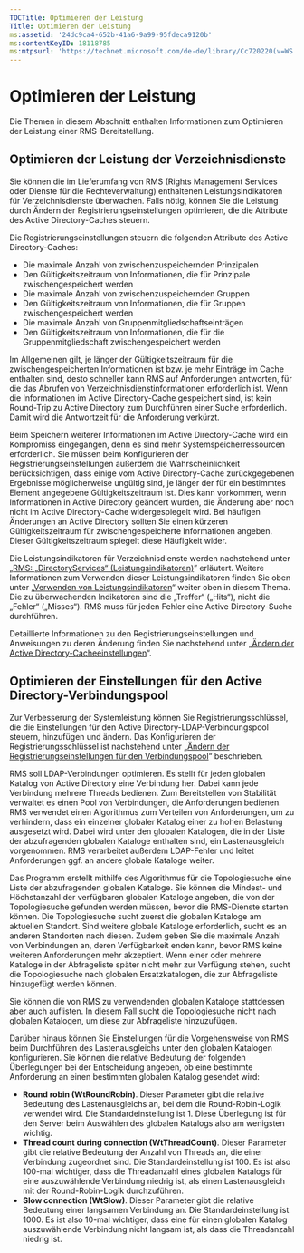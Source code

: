 ```yaml
---
TOCTitle: Optimieren der Leistung
Title: Optimieren der Leistung
ms:assetid: '24dc9ca4-652b-41a6-9a99-95fdeca9120b'
ms:contentKeyID: 18118785
ms:mtpsurl: 'https://technet.microsoft.com/de-de/library/Cc720220(v=WS.10)'
---
```


Optimieren der Leistung
=======================

Die Themen in diesem Abschnitt enthalten Informationen zum Optimieren der Leistung einer RMS-Bereitstellung.

Optimieren der Leistung der Verzeichnisdienste
----------------------------------------------

Sie können die im Lieferumfang von RMS (Rights Management Services oder Dienste für die Rechteverwaltung) enthaltenen Leistungsindikatoren für Verzeichnisdienste überwachen. Falls nötig, können Sie die Leistung durch Ändern der Registrierungseinstellungen optimieren, die die Attribute des Active Directory-Caches steuern.

Die Registrierungseinstellungen steuern die folgenden Attribute des Active Directory-Caches:

-   Die maximale Anzahl von zwischenzuspeichernden Prinzipalen
-   Den Gültigkeitszeitraum von Informationen, die für Prinzipale zwischengespeichert werden
-   Die maximale Anzahl von zwischenzuspeichernden Gruppen
-   Den Gültigkeitszeitraum von Informationen, die für Gruppen zwischengespeichert werden
-   Die maximale Anzahl von Gruppenmitgliedschaftseinträgen
-   Den Gültigkeitszeitraum von Informationen, die für die Gruppenmitgliedschaft zwischengespeichert werden

Im Allgemeinen gilt, je länger der Gültigkeitszeitraum für die zwischengespeicherten Informationen ist bzw. je mehr Einträge im Cache enthalten sind, desto schneller kann RMS auf Anforderungen antworten, für die das Abrufen von Verzeichnisdienstinformationen erforderlich ist. Wenn die Informationen im Active Directory-Cache gespeichert sind, ist kein Round-Trip zu Active Directory zum Durchführen einer Suche erforderlich. Damit wird die Antwortzeit für die Anforderung verkürzt.

Beim Speichern weiterer Informationen im Active Directory-Cache wird ein Kompromiss eingegangen, denn es sind mehr Systemspeicherressourcen erforderlich. Sie müssen beim Konfigurieren der Registrierungseinstellungen außerdem die Wahrscheinlichkeit berücksichtigen, dass einige vom Active Directory-Cache zurückgegebenen Ergebnisse möglicherweise ungültig sind, je länger der für ein bestimmtes Element angegebene Gültigkeitszeitraum ist. Dies kann vorkommen, wenn Informationen in Active Directory geändert wurden, die Änderung aber noch nicht im Active Directory-Cache widergespiegelt wird. Bei häufigen Änderungen an Active Directory sollten Sie einen kürzeren Gültigkeitszeitraum für zwischengespeicherte Informationen angeben. Dieser Gültigkeitszeitraum spiegelt diese Häufigkeit wider.

Die Leistungsindikatoren für Verzeichnisdienste werden nachstehend unter „[RMS: „DirectoryServices“ (Leistungsindikatoren)](https://technet.microsoft.com/37afea1d-f320-4040-96d8-57c0b45e6d46)” erläutert. Weitere Informationen zum Verwenden dieser Leistungsindikatoren finden Sie oben unter „[Verwenden von Leistungsindikatoren](https://technet.microsoft.com/096c3b17-c082-46c4-939c-4373af0c9dec)“ weiter oben in diesem Thema. Die zu überwachenden Indikatoren sind die „Treffer“ („Hits“), nicht die „Fehler“ („Misses“). RMS muss für jeden Fehler eine Active Directory-Suche durchführen.

Detaillierte Informationen zu den Registrierungseinstellungen und Anweisungen zu deren Änderung finden Sie nachstehend unter „[Ändern der Active Directory-Cacheeinstellungen](https://technet.microsoft.com/8789a7a5-2065-4fae-9104-e0a70f1f2fb6)“.

Optimieren der Einstellungen für den Active Directory-Verbindungspool
---------------------------------------------------------------------

Zur Verbesserung der Systemleistung können Sie Registrierungsschlüssel, die die Einstellungen für den Active Directory-LDAP-Verbindungspool steuern, hinzufügen und ändern. Das Konfigurieren der Registrierungsschlüssel ist nachstehend unter „[Ändern der Registrierungseinstellungen für den Verbindungspool](https://technet.microsoft.com/c61d91db-a1ad-4ca5-a492-015da629afbc)“ beschrieben.

RMS soll LDAP-Verbindungen optimieren. Es stellt für jeden globalen Katalog von Active Directory eine Verbindung her. Dabei kann jede Verbindung mehrere Threads bedienen. Zum Bereitstellen von Stabilität verwaltet es einen Pool von Verbindungen, die Anforderungen bedienen. RMS verwendet einen Algorithmus zum Verteilen von Anforderungen, um zu verhindern, dass ein einzelner globaler Katalog einer zu hohen Belastung ausgesetzt wird. Dabei wird unter den globalen Katalogen, die in der Liste der abzufragenden globalen Kataloge enthalten sind, ein Lastenausgleich vorgenommen. RMS verarbeitet außerdem LDAP-Fehler und leitet Anforderungen ggf. an andere globale Kataloge weiter.

Das Programm erstellt mithilfe des Algorithmus für die Topologiesuche eine Liste der abzufragenden globalen Kataloge. Sie können die Mindest- und Höchstanzahl der verfügbaren globalen Kataloge angeben, die von der Topologiesuche gefunden werden müssen, bevor die RMS-Dienste starten können. Die Topologiesuche sucht zuerst die globalen Kataloge am aktuellen Standort. Sind weitere globale Kataloge erforderlich, sucht es an anderen Standorten nach diesen. Zudem geben Sie die maximale Anzahl von Verbindungen an, deren Verfügbarkeit enden kann, bevor RMS keine weiteren Anforderungen mehr akzeptiert. Wenn einer oder mehrere Kataloge in der Abfrageliste später nicht mehr zur Verfügung stehen, sucht die Topologiesuche nach globalen Ersatzkatalogen, die zur Abfrageliste hinzugefügt werden können.

Sie können die von RMS zu verwendenden globalen Kataloge stattdessen aber auch auflisten. In diesem Fall sucht die Topologiesuche nicht nach globalen Katalogen, um diese zur Abfrageliste hinzuzufügen.

Darüber hinaus können Sie Einstellungen für die Vorgehensweise von RMS beim Durchführen des Lastenausgleichs unter den globalen Katalogen konfigurieren. Sie können die relative Bedeutung der folgenden Überlegungen bei der Entscheidung angeben, ob eine bestimmte Anforderung an einen bestimmten globalen Katalog gesendet wird:

-   **Round robin (WtRoundRobin)**. Dieser Parameter gibt die relative Bedeutung des Lastenausgleichs an, bei dem die Round-Robin-Logik verwendet wird. Die Standardeinstellung ist 1. Diese Überlegung ist für den Server beim Auswählen des globalen Katalogs also am wenigsten wichtig.
-   **Thread count during connection (WtThreadCount)**. Dieser Parameter gibt die relative Bedeutung der Anzahl von Threads an, die einer Verbindung zugeordnet sind. Die Standardeinstellung ist 100. Es ist also 100-mal wichtiger, dass die Threadanzahl eines globalen Katalogs für eine auszuwählende Verbindung niedrig ist, als einen Lastenausgleich mit der Round-Robin-Logik durchzuführen.
-   **Slow connection (WtSlow)**. Dieser Parameter gibt die relative Bedeutung einer langsamen Verbindung an. Die Standardeinstellung ist 1000. Es ist also 10-mal wichtiger, dass eine für einen globalen Katalog auszuwählende Verbindung nicht langsam ist, als dass die Threadanzahl niedrig ist.
